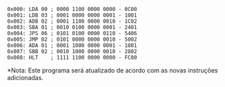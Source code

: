 ```
0x000: LDA 00 ; 0000 1100 0000 0000 - 0C00
0x001: LDB 03 ; 0001 0000 0000 0001 - 1001
0x002: ADB 02 ; 0001 1100 0000 0010 - 1C02
0x003: SBA 01 ; 0010 0100 0000 0001 - 2401
0x004: JPS 06 ; 0101 0100 0000 0110 - 5406
0x005: JMP 02 ; 0101 0000 0000 0010 - 5002
0x006: ADA 01 ; 0001 1000 0000 0001 - 1801
0x007: SBB 02 ; 0010 1000 0000 0010 - 2802
0x008: HLT    ; 1111 1100 0000 0000 - FC00
```

*Nota: Este programa será atualizado de acordo com as novas instruções adicionadas.